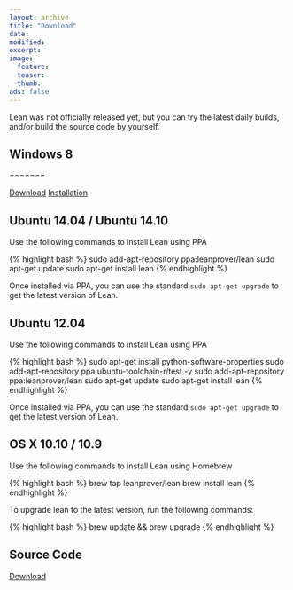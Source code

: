 ```yaml
---
layout: archive
title: "Download"
date:
modified:
excerpt:
image:
  feature:
  teaser:
  thumb:
ads: false
---
```


Lean was not officially released yet, but you can try the latest daily
builds, and/or build the source code by yourself.

Windows 8
---------
=======

[Download](https://github.com/leanprover/bin/blob/master/lean-0.2.0-windows.zip?raw=true) [Installation](wininst)

Ubuntu 14.04 / Ubuntu 14.10
---------------------------

Use the following commands to install Lean using PPA

{% highlight bash %}
sudo add-apt-repository ppa:leanprover/lean
sudo apt-get update
sudo apt-get install lean
{% endhighlight %}

Once installed via PPA, you can use the standard `sudo apt-get upgrade` to get the latest version of Lean.


Ubuntu 12.04
------------

Use the following commands to install Lean using PPA

{% highlight bash %}
sudo apt-get install python-software-properties
sudo add-apt-repository ppa:ubuntu-toolchain-r/test -y
sudo add-apt-repository ppa:leanprover/lean
sudo apt-get update
sudo apt-get install lean
{% endhighlight %}

Once installed via PPA, you can use the standard `sudo apt-get upgrade` to get the latest version of Lean.


OS X 10.10 / 10.9
-----------------

Use the following commands to install Lean using Homebrew

{% highlight bash %}
brew tap leanprover/lean
brew install lean
{% endhighlight %}

To upgrade lean to the latest version, run the following commands:

{% highlight bash %}
brew update && brew upgrade
{% endhighlight %}


Source Code
-----------

[Download](http://github.com/leanprover/lean/archive/master.zip)
